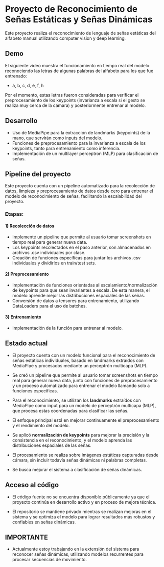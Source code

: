 # Proyecto de Reconocimiento de Señas Estáticas y Señas Dinámicas

Este proyecto realiza el reconocimiento de lenguaje de señas estáticas del alfabeto manual utilizando computer vision y deep learning.


## Demo

El siguiente video muestra el funcionamiento en tiempo real del modelo reconociendo las letras de algunas palabras del alfabeto para los que fue entrenado:
- a, b, c, d, e, f, h


Por el momento, estas letras fueron consideradas para verificar el preprocesamiento de los keypoints (invarianza a escala si el gesto se realiza muy cerca de la cámara) y posteriormente entrenar al modelo.  


## Desarrollo
- Uso de MediaPipe para la extracción de landmarks (keypoints) de la mano, que servirán como inputs del modelo.
- Funciones de preprocesamiento para la invarianza a escala de los keypoints, tanto para entrenamiento como inferencia.
- Implementación de un multilayer perceptron (MLP) para clasificación de señas.


## Pipeline del proyecto
Este proyecto cuenta con un pipeline automatizado para la recolección de datos, limpieza y preprocesamiento de datos desde cero para entrenar el modelo de reconocimiento de señas, facilitando la escalabilidad del proyecto.

### Etapas:
#### 1) Recolección de datos
- Implementé un pipeline que permite al usuario tomar screenshots en tiempo real para generar nueva data.
- Los keypoints recolectados en el paso anterior, son almacenados en archivos .csv individuales por clase.
- Creación de funciones específicas para juntar los archivos .csv individuales y dividirlos en train/test sets.

#### 2) Preprocesamiento
- Implementación de funciones orientadas al escalamiento/normalización de keypoints para que sean invariantes a escala. De esta manera, el modelo aprende mejor las distribuciones espaciales de las señas.
- Conversión de datos a tensores para entrenamiento, utilizando DataLoaders para el uso de batches.

#### 3) Entrenamiento
- Implementación de la función para entrenar al modelo.



## Estado actual

- El proyecto cuenta con un modelo funcional para el reconocimiento de señas estáticas individuales, basado en landmarks extraídos con MediaPipe y procesados mediante un perceptrón multicapa (MLP).

- Se creó un pipeline que permite al usuario tomar screenshots en tiempo real para generar nueva data, junto con funciones de preprocesamiento y un proceso automatizado para entrenar el modelo llamando solo a funciones específicas.

- Para el reconocimiento, se utilizan los **landmarks** extraídos con MediaPipe como input para un modelo de perceptrón multicapa (MLP), que procesa estas coordenadas para clasificar las señas.

- El enfoque principal está en mejorar continuamente el preprocesamiento y el rendimiento del modelo.

- Se aplicó **normalización de keypoints** para mejorar la precisión y la consistencia en el reconocimiento, y el modelo aprenda las distribuciones espaciales de las señas.

- El procesamiento se realiza sobre imágenes estáticas capturadas desde cámara, sin incluir todavía señas dinámicas ni palabras completas.

- Se busca mejorar el sistema a clasificación de señas dinámicas.
  
## Acceso al código

- El código fuente no se encuentra disponible públicamente ya que el proyecto continúa en desarrollo activo y en proceso de mejora técnica.

- El repositorio se mantiene privado mientras se realizan mejoras en el sistema y se optimiza el modelo para lograr resultados más robustos y confiables en señas dinámicas.

## IMPORTANTE

- Actualmente estoy trabajando en la extensión del sistema para reconocer señas dinámicas, utilizando modelos recurrentes para procesar secuencias de movimiento.

